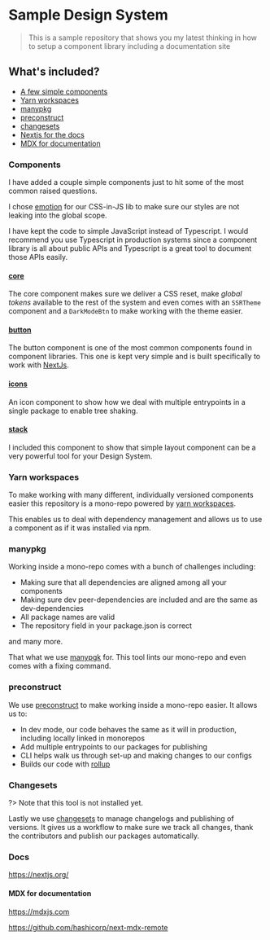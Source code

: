 # Sample Design System

> This is a sample repository that shows you my latest thinking in how to setup a component library including a documentation site

## What's included?

- [A few simple components](#components)
- [Yarn workspaces](#yarn-workspaces)
- [manypkg](#manypkg)
- [preconstruct](#preconstruct)
- [changesets](#changesets)
- [Nextjs for the docs](#docs)
- [MDX for documentation](#mdx-for-documentation)

### Components

I have added a couple simple components just to hit some of the most common raised questions.

I chose [emotion](https://emotion.sh) for our CSS-in-JS lib to make sure our styles are not leaking into the global scope.

I have kept the code to simple JavaScript instead of Typescript.
I would recommend you use Typescript in production systems since a component library is all about public APIs and Typescript is a great tool to document those APIs easily.

#### [core](./packages/core)

The core component makes sure we deliver a CSS reset, make _global tokens_ available to the rest of the system and even comes with an `SSRTheme` component and a `DarkModeBtn` to make working with the theme easier.

#### [button](./packages/button)

The button component is one of the most common components found in component libraries. This one is kept very simple and is built specifically to work with [NextJs](https://nextjs.org/).

#### [icons](./packages/icons)

An icon component to show how we deal with multiple entrypoints in a single package to enable tree shaking.

#### [stack](./packages/stack)

I included this component to show that simple layout component can be a very powerful tool for your Design System.

### Yarn workspaces

To make working with many different, individually versioned components easier this repository is a mono-repo powered by [yarn workspaces](https://classic.yarnpkg.com/en/docs/workspaces/).

This enables us to deal with dependency management and allows us to use a component as if it was installed via npm.

### manypkg

Working inside a mono-repo comes with a bunch of challenges including:

- Making sure that all dependencies are aligned among all your components
- Making sure dev peer-dependencies are included and are the same as dev-dependencies
- All package names are valid
- The repository field in your package.json is correct

and many more.

That what we use [manypgk](https://github.com/Thinkmill/manypkg) for. This tool lints our mono-repo and even comes with a fixing command.

### preconstruct

We use [preconstruct](https://preconstruct.tools) to make working inside a mono-repo easier.
It allows us to:

- In dev mode, our code behaves the same as it will in production, including locally linked in monorepos
- Add multiple entrypoints to our packages for publishing
- CLI helps walk us through set-up and making changes to our configs
- Builds our code with [rollup](https://rollupjs.org)

### Changesets

?> Note that this tool is not installed yet.

Lastly we use [changesets](https://github.com/atlassian/changesets) to manage changelogs and publishing of versions.
It gives us a workflow to make sure we track all changes, thank the contributors and publish our packages automatically.

### Docs

https://nextjs.org/

#### MDX for documentation

https://mdxjs.com

https://github.com/hashicorp/next-mdx-remote
